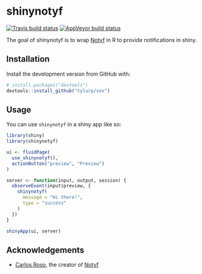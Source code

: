 
<!-- README.md is generated from README.Rmd. Please edit that file -->

# shinynotyf

<!-- badges: start -->

[![Travis build
status](https://travis-ci.org/tyluRp/shinynotyf.svg?branch=master)](https://travis-ci.org/tyluRp/shinynotyf)
[![AppVeyor build
status](https://ci.appveyor.com/api/projects/status/github/tyluRp/shinynotyf?branch=master&svg=true)](https://ci.appveyor.com/project/tyluRp/shinynotyf)
<!-- badges: end -->

The goal of shinynotyf is to wrap
[Notyf](https://github.com/caroso1222/notyf) in R to provide
notifications in shiny.

## Installation

Install the development version from GitHub with:

``` r
# install.packages("devtools")
devtools::install_github("tylurp/vov")
```

## Usage

You can use `shinynotyf` in a shiny app like so:

``` r
library(shiny)
library(shinynotyf)

ui <- fluidPage(
  use_shinynotyf(),
  actionButton("preview", "Preview")
)

server <- function(input, output, session) {
  observeEvent(input$preview, {
    shinynotyf(
      message = "Hi there!",
      type = "success"
    )
  })
}

shinyApp(ui, server)
```

## Acknowledgements

  - [Carlos Roso](https://github.com/caroso1222), the creator of
    [Notyf](https://github.com/caroso1222/notyf)
